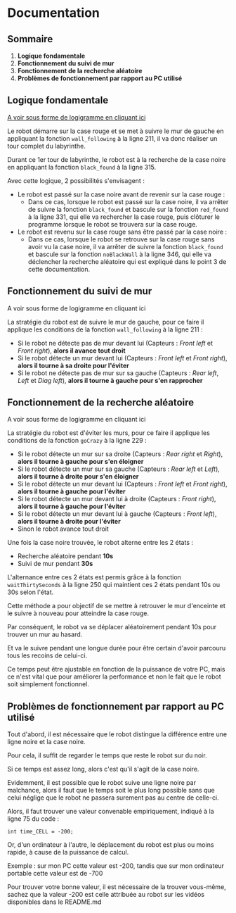 # Documentation

## Sommaire
1. **Logique fondamentale**
2. **Fonctionnement du suivi de mur**
3. **Fonctionnement de la recherche aléatoire**
4. **Problèmes de fonctionnement par rapport au PC utilisé**

## Logique fondamentale
[A voir sous forme de logigramme en cliquant ici](https://github.com/Poblit0/TP-Info/blob/main/Logigrammes/TP%20Info%20-%20Logique%20fondamentale.pdf)

Le robot démarre sur la case rouge et se met à suivre le mur de gauche en appliquant la fonction `wall_following` à la ligne 211, il va donc réaliser un tour complet du labyrinthe.

Durant ce 1er tour de labyrinthe, le robot est à la recherche de la case noire en appliquant la fonction `black_found` à la ligne 315.

Avec cette logique, 2 possibilités s'envisagent :
- Le robot est passé sur la case noire avant de revenir sur la case rouge :
  - Dans ce cas, lorsque le robot est passé sur la case noire, il va arrêter de suivre la fonction `black_found` et bascule sur la fonction `red_found` à la ligne 331, qui elle va rechercher la case rouge, puis clôturer le programme lorsque le robot se trouvera sur la case rouge.
- Le robot est revenu sur la case rouge sans être passé par la case noire :
  - Dans ce cas, lorsque le robot se retrouve sur la case rouge sans avoir vu la case noire, il va arrêter de suivre la fonction `black_found` et bascule sur la fonction `noBlackWall` à la ligne 346, qui elle va déclencher la recherche aléatoire qui est expliqué dans le point 3 de cette documentation.

## Fonctionnement du suivi de mur
A voir sous forme de logigramme en cliquant ici

La stratégie du robot est de suivre le mur de gauche, pour ce faire il applique les conditions de la fonction `wall_following` à la ligne 211 :


- Si le robot ne détecte pas de mur devant lui (Capteurs : *Front left* et *Front right*), **alors il avance tout droit**
- Si le robot détecte un mur devant lui (Capteurs : *Front left* et *Front right*), **alors il tourne à sa droite pour l'éviter**
- Si le robot ne détecte pas de mur sur sa gauche (Capteurs : *Rear left*, *Left* et *Diag left*), **alors il tourne à gauche pour s'en rapprocher**

## Fonctionnement de la recherche aléatoire
A voir sous forme de logigramme en cliquant ici

La stratégie du robot est d'éviter les murs, pour ce faire il applique les conditions de la fonction `goCrazy` à la ligne 229 :

- Si le robot détecte un mur sur sa droite (Capteurs : *Rear right* et *Right*), **alors il tourne à gauche pour s'en éloigner**
- Si le robot détecte un mur sur sa gauche (Capteurs : *Rear left* et *Left*), **alors il tourne à droite pour s'en éloigner**
- Si le robot détecte un mur devant lui (Capteurs : *Front left* et *Front right*), **alors il tourne à gauche pour l'éviter**
- Si le robot détecte un mur devant lui à droite (Capteurs : *Front right*), **alors il tourne à gauche pour l'éviter**
- Si le robot détecte un mur devant lui à gauche (Capteurs : *Front left*), **alors il tourne à droite pour l'éviter**
- Sinon le robot avance tout droit

Une fois la case noire trouvée, le robot alterne entre les 2 états :
- Recherche aléatoire pendant **10s**
- Suivi de mur pendant **30s**

L'alternance entre ces 2 états est permis grâce à la fonction `waitThirtySeconds` à la ligne 250 qui maintient ces 2 états pendant 10s ou 30s selon l'état.

Cette méthode a pour objectif de se mettre à retrouver le mur d'enceinte et le suivre à nouveau pour atteindre la case rouge.

Par conséquent, le robot va se déplacer aléatoirement pendant 10s pour trouver un mur au hasard.

Et va le suivre pendant une longue durée pour être certain d'avoir parcouru tous les recoins de celui-ci.

Ce temps peut être ajustable en fonction de la puissance de votre PC, mais ce n'est vital que pour améliorer la performance et non le fait que le robot soit simplement fonctionnel.

## Problèmes de fonctionnement par rapport au PC utilisé

Tout d'abord, il est nécessaire que le robot distingue la différence entre une ligne noire et la case noire.

Pour cela, il suffit de regarder le temps que reste le robot sur du noir.

Si ce temps est assez long, alors c'est qu'il s'agit de la case noire.

Evidemment, il est possible que le robot suive une ligne noire par malchance, alors il faut que le temps soit le plus long possible sans que celui néglige que le robot ne passera surement pas au centre de celle-ci.

Alors, il faut trouver une valeur convenable empiriquement, indiqué à la ligne 75 du code :

`int time_CELL = -200;`

Or, d'un ordinateur à l'autre, le déplacement du robot est plus ou moins rapide, à cause de la puissance de calcul.

Exemple : sur mon PC cette valeur est -200, tandis que sur mon ordinateur portable cette valeur est de -700

Pour trouver votre bonne valeur, il est nécessaire de la trouver vous-même, sachez que la valeur -200 est celle attribuée au robot sur les vidéos disponibles dans le README.md
